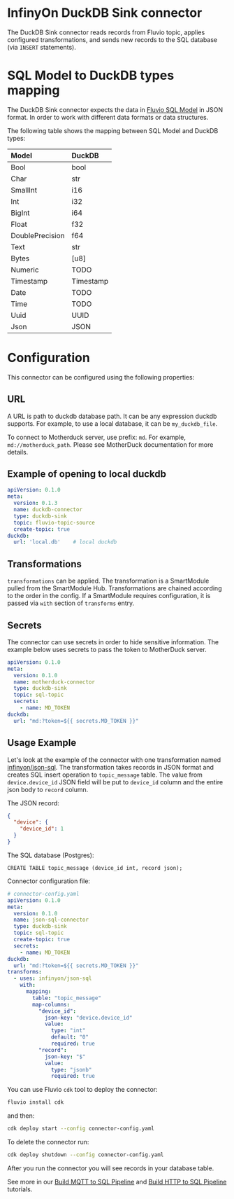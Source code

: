 # InfinyOn DuckDB Sink connector
The DuckDB Sink connector reads records from Fluvio topic, applies configured transformations, and 
sends new records to the SQL database (via `INSERT` statements). 


# SQL Model to DuckDB types mapping

The DuckDB Sink connector expects the data in [Fluvio SQL Model](./crates/fluvio-model-sql/README.md) in JSON format.
In order to work with different data formats or data structures.

The following table shows the mapping between SQL Model and DuckDB types:

| Model           | DuckDB    |                                          
|:----------------|:----------|
| Bool            | bool      |
| Char            | str       |
| SmallInt        | i16       |
| Int             | i32       |
| BigInt          | i64       |
| Float           | f32       |
| DoublePrecision | f64       |
| Text            | str       |
| Bytes           | [u8]      |
| Numeric         | TODO      |
| Timestamp       | Timestamp |
| Date            | TODO      |
| Time            | TODO      |
| Uuid            | UUID      |
| Json            | JSON      |

# Configuration

This connector can be configured using the following properties:
## URL

A URL is path to duckdb database path.  It can be any expression duckdb supports.  For example, to use a local database, it can be `my_duckdb_file`.

To connect to Motherduck server, use prefix: `md`.  For example, `md://motherduck_path`.  Please see MotherDuck documentation for more details.

## Example of opening to local duckdb
```yaml
apiVersion: 0.1.0
meta:
  version: 0.1.3
  name: duckdb-connector
  type: duckdb-sink
  topic: fluvio-topic-source
  create-topic: true
duckdb:
  url: 'local.db'    # local duckdb
```

## Transformations

 `transformations` can be applied.
The transformation is a SmartModule pulled from the SmartModule Hub. Transformations are chained according to the order
in the config. If a SmartModule requires configuration, it is passed via `with` section of `transforms` entry. 



## Secrets

The connector can use secrets in order to hide sensitive information.  The example below uses secrets to pass the token to MotherDuck server.

```yaml
apiVersion: 0.1.0
meta:
  version: 0.1.0
  name: motherduck-connector
  type: duckdb-sink
  topic: sql-topic
  secrets:
    - name: MD_TOKEN
duckdb:
  url: "md:?token=${{ secrets.MD_TOKEN }}"
```
## Usage Example
Let's look at the example of the connector with one transformation named [infinyon/json-sql](https://github.com/infinyon/fluvio-connectors/blob/main/smartmodules/json-sql/README.md). The transformation takes
records in JSON format and creates SQL insert operation to `topic_message` table. The value from `device.device_id`
JSON field will be put to `device_id` column and the entire json body to `record` column.

The JSON record:
```json
{
  "device": {
    "device_id": 1
  }
}
```

The SQL database (Postgres):
```
CREATE TABLE topic_message (device_id int, record json);
```

Connector configuration file:
```yaml
# connector-config.yaml
apiVersion: 0.1.0
meta:
  version: 0.1.0
  name: json-sql-connector
  type: duckdb-sink
  topic: sql-topic
  create-topic: true
  secrets:
    - name: MD_TOKEN
duckdb:
  url: "md:?token=${{ secrets.MD_TOKEN }}"
transforms:
  - uses: infinyon/json-sql
    with:
      mapping:
        table: "topic_message"
        map-columns:
          "device_id":
            json-key: "device.device_id"
            value:
              type: "int"
              default: "0"
              required: true
          "record":
            json-key: "$"
            value:
              type: "jsonb"
              required: true
```

You can use Fluvio `cdk` tool to deploy the connector:
```bash
fluvio install cdk
```
and then:
```bash
cdk deploy start --config connector-config.yaml
```
To delete the connector run:
```bash
cdk deploy shutdown --config connector-config.yaml

```
After you run the connector you will see records in your database table.

See more in our [Build MQTT to SQL Pipeline](https://www.fluvio.io/docs/tutorials/mqtt-to-sql/) and [Build HTTP to SQL Pipeline](https://www.fluvio.io/docs/tutorials/data-pipeline/) tutorials.
